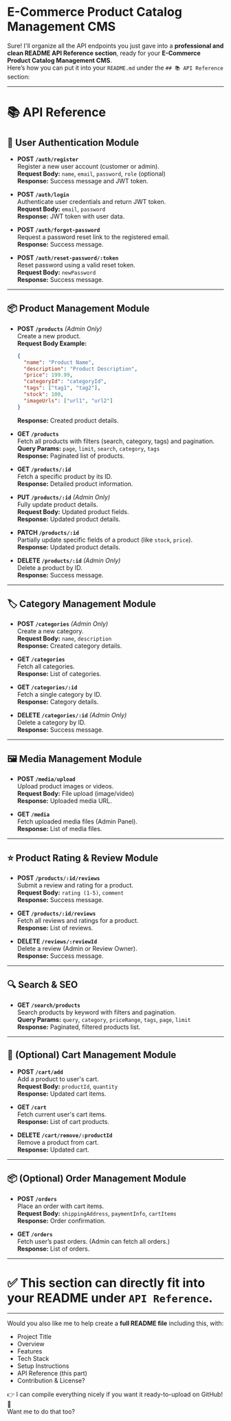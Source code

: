 # E-Commerce Product Catalog Management CMS
Sure! I'll organize all the API endpoints you just gave into a **professional and clean README API Reference section**, ready for your **E-Commerce Product Catalog Management CMS**.  
Here’s how you can put it into your `README.md` under the `## 📚 API Reference` section:

---

# 📚 API Reference

## 🛒 User Authentication Module

- **POST `/auth/register`**  
  Register a new user account (customer or admin).  
  **Request Body:** `name`, `email`, `password`, `role` (optional)  
  **Response:** Success message and JWT token.

- **POST `/auth/login`**  
  Authenticate user credentials and return JWT token.  
  **Request Body:** `email`, `password`  
  **Response:** JWT token with user data.

- **POST `/auth/forgot-password`**  
  Request a password reset link to the registered email.  
  **Response:** Success message.

- **POST `/auth/reset-password/:token`**  
  Reset password using a valid reset token.  
  **Request Body:** `newPassword`  
  **Response:** Success message.

---

## 📦 Product Management Module

- **POST `/products`** *(Admin Only)*  
  Create a new product.  
  **Request Body Example:**
  ```json
  {
    "name": "Product Name",
    "description": "Product Description",
    "price": 199.99,
    "categoryId": "categoryId",
    "tags": ["tag1", "tag2"],
    "stock": 100,
    "imageUrls": ["url1", "url2"]
  }
  ```
  **Response:** Created product details.

- **GET `/products`**  
  Fetch all products with filters (search, category, tags) and pagination.  
  **Query Params:** `page`, `limit`, `search`, `category`, `tags`  
  **Response:** Paginated list of products.

- **GET `/products/:id`**  
  Fetch a specific product by its ID.  
  **Response:** Detailed product information.

- **PUT `/products/:id`** *(Admin Only)*  
  Fully update product details.  
  **Request Body:** Updated product fields.  
  **Response:** Updated product details.

- **PATCH `/products/:id`**  
  Partially update specific fields of a product (like `stock`, `price`).  
  **Response:** Updated product details.

- **DELETE `/products/:id`** *(Admin Only)*  
  Delete a product by ID.  
  **Response:** Success message.

---

## 🏷️ Category Management Module

- **POST `/categories`** *(Admin Only)*  
  Create a new category.  
  **Request Body:** `name`, `description`  
  **Response:** Created category details.

- **GET `/categories`**  
  Fetch all categories.  
  **Response:** List of categories.

- **GET `/categories/:id`**  
  Fetch a single category by ID.  
  **Response:** Category details.

- **DELETE `/categories/:id`** *(Admin Only)*  
  Delete a category by ID.  
  **Response:** Success message.

---

## 🖼️ Media Management Module

- **POST `/media/upload`**  
  Upload product images or videos.  
  **Request Body:** File upload (image/video)  
  **Response:** Uploaded media URL.

- **GET `/media`**  
  Fetch uploaded media files (Admin Panel).  
  **Response:** List of media files.

---

## ⭐ Product Rating & Review Module

- **POST `/products/:id/reviews`**  
  Submit a review and rating for a product.  
  **Request Body:** `rating (1-5)`, `comment`  
  **Response:** Success message.

- **GET `/products/:id/reviews`**  
  Fetch all reviews and ratings for a product.  
  **Response:** List of reviews.

- **DELETE `/reviews/:reviewId`**  
  Delete a review (Admin or Review Owner).  
  **Response:** Success message.

---

## 🔍 Search & SEO

- **GET `/search/products`**  
  Search products by keyword with filters and pagination.  
  **Query Params:** `query`, `category`, `priceRange`, `tags`, `page`, `limit`  
  **Response:** Paginated, filtered products list.

---

## 🛒 (Optional) Cart Management Module

- **POST `/cart/add`**  
  Add a product to user's cart.  
  **Request Body:** `productId`, `quantity`  
  **Response:** Updated cart items.

- **GET `/cart`**  
  Fetch current user's cart items.  
  **Response:** List of cart products.

- **DELETE `/cart/remove/:productId`**  
  Remove a product from cart.  
  **Response:** Updated cart.

---

## 📦 (Optional) Order Management Module

- **POST `/orders`**  
  Place an order with cart items.  
  **Request Body:** `shippingAddress`, `paymentInfo`, `cartItems`  
  **Response:** Order confirmation.

- **GET `/orders`**  
  Fetch user’s past orders. (Admin can fetch all orders.)  
  **Response:** List of orders.

---

# ✅ This section can directly fit into your README under `API Reference`.

---

Would you also like me to help create a **full README file** including this, with:
- Project Title
- Overview
- Features
- Tech Stack
- Setup Instructions
- API Reference (this part)
- Contribution & License?

👉 I can compile everything nicely if you want it ready-to-upload on GitHub! 🚀  
Want me to do that too?
